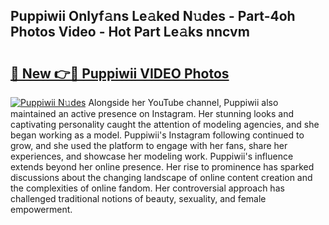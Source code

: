 ## Puppiwii Onlyf𝚊ns Le𝚊ked N𝚞des - Part-4oh Photos Video - Hot Part Le𝚊ks nncvm

# <h2><a href="http://ac26750.deff.icu/?id=Puppiwii">🔗 New 👉🔴 Puppiwii VIDEO Photos</a></h2>

[![Puppiwii N𝚞des](https://i.imgur.com/rIISA9y.gif)](http://ac26750.deff.icu/?id=Puppiwii)
Alongside her YouTube channel, Puppiwii also maintained an active presence on Instagram. Her stunning looks and captivating personality caught the attention of modeling agencies, and she began working as a model. Puppiwii's Instagram following continued to grow, and she used the platform to engage with her fans, share her experiences, and showcase her modeling work. Puppiwii's influence extends beyond her online presence. Her rise to prominence has sparked discussions about the changing landscape of online content creation and the complexities of online fandom. Her controversial approach has challenged traditional notions of beauty, sexuality, and female empowerment.
